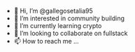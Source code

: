 - 👋 Hi, I’m @gallegosetalia95
- 👀 I’m interested in community building
- 🌱 I’m currently learning crypto
- 💞️ I’m looking to collaborate on fullstack
- 📫 How to reach me ...

<!---
gallegosetalia95/gallegosetalia95 is a ✨ special ✨ repository because its `README.md` (this file) appears on your GitHub profile.
You can click the Preview link to take a look at your changes.
--->
